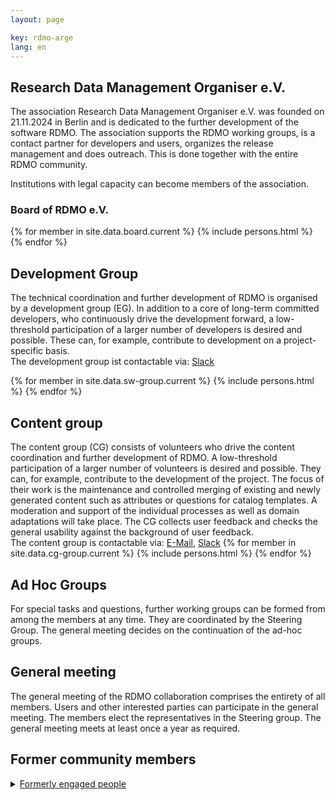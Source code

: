 ```yaml
---
layout: page

key: rdmo-arge
lang: en
---
```



## Research Data Management Organiser e.V.

The association Research Data Management Organiser e.V. was founded on 21.11.2024 in Berlin and is dedicated to the further development of 
the software RDMO. The association supports the RDMO working groups, is a contact partner for developers and users, organizes the release management and does outreach. This is done together with the entire RDMO community. 

Institutions with legal capacity can become members of the association.

### Board of RDMO e.V.

{% for member in site.data.board.current %}
{% include persons.html %}
{% endfor %}

## Development Group

The technical coordination and further development of RDMO is organised by a development group (EG). In addition to a core of long-term committed developers, who continuously drive the development forward, a low-threshold participation of a larger number of developers is desired and possible. These can, for example, contribute to development on a project-specific basis.
<br/>
The development group ist contactable via: [Slack](https://rdmo.slack.com/archives/CFRAZJ9LG)

{% for member in site.data.sw-group.current %}
{% include persons.html %}
{% endfor %}

## Content group

The content group (CG) consists of volunteers who drive the content coordination and further development of RDMO. A low-threshold participation of a larger number of volunteers is desired and possible. They can, for example, contribute to the development of the project. The focus of their work is the maintenance and controlled merging of existing and newly generated content such as attributes or questions for catalog templates. A moderation and support of the individual processes as well as domain adaptations will take place. The CG collects user feedback and checks the general usability against the background of user feedback.
<br/>
The content group is contactable via: [E-Mail](mailto:rdmo-contentgruppe@listserv.dfn.de), [Slack](https://rdmo.slack.com/archives/C8B6VCKJ9)
{% for member in site.data.cg-group.current %}
{% include persons.html %}
{% endfor %}


## Ad Hoc Groups

For special tasks and questions, further working groups can be formed from among the members at any time. They are coordinated by the Steering Group. The general meeting decides on the continuation of the ad-hoc groups.


## General meeting

The general meeting of the RDMO collaboration comprises the entirety of all members. Users and other interested parties can participate in the general meeting. The members elect the representatives in the Steering group. The general meeting meets at least once a year as required.


## Former community members

<details>
  <summary><u>Formerly engaged people</u></summary>
  {% for member in site.data.former %}
  {% include persons.html %}
  {% endfor %}
</details>
